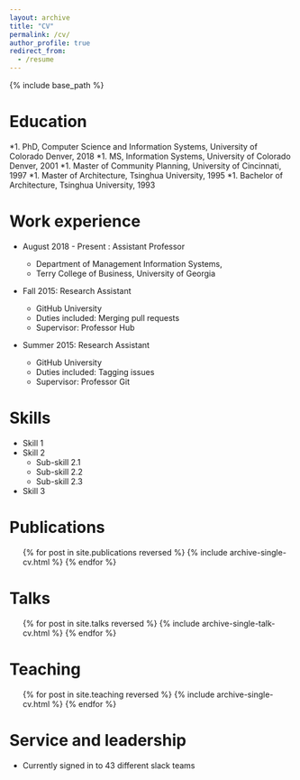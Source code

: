 ```yaml
---
layout: archive
title: "CV"
permalink: /cv/
author_profile: true
redirect_from:
  - /resume
---
```


{% include base_path %}

Education
======
*1. PhD, Computer Science and Information Systems, University of Colorado Denver, 2018
*1. MS, Information Systems, University of Colorado Denver, 2001
*1. Master of Community Planning, University of Cincinnati, 1997
*1. Master of Architecture, Tsinghua University, 1995
*1. Bachelor of Architecture, Tsinghua University, 1993

Work experience
======
* August 2018 - Present : Assistant Professor
  * Department of Management Information Systems,
  * Terry College of Business, University of Georgia
  

* Fall 2015: Research Assistant
  * GitHub University
  * Duties included: Merging pull requests
  * Supervisor: Professor Hub

* Summer 2015: Research Assistant
  * GitHub University
  * Duties included: Tagging issues
  * Supervisor: Professor Git
  
Skills
======
* Skill 1
* Skill 2
  * Sub-skill 2.1
  * Sub-skill 2.2
  * Sub-skill 2.3
* Skill 3

Publications
======
  <ul>{% for post in site.publications reversed %}
    {% include archive-single-cv.html %}
  {% endfor %}</ul>
  
Talks
======
  <ul>{% for post in site.talks reversed %}
    {% include archive-single-talk-cv.html  %}
  {% endfor %}</ul>
  
Teaching
======
  <ul>{% for post in site.teaching reversed %}
    {% include archive-single-cv.html %}
  {% endfor %}</ul>
  
Service and leadership
======
* Currently signed in to 43 different slack teams
